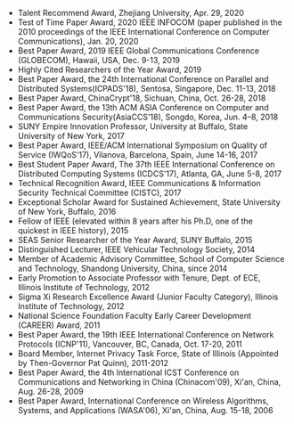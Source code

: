 * Talent Recommend Award, Zhejiang University, Apr. 29, 2020
* Test of Time Paper Award, 2020 IEEE INFOCOM (paper published in the 2010 proceedings of the IEEE International Conference on Computer Communications), Jan. 20, 2020
* Best Paper Award, 2019 IEEE Global Communications Conference (GLOBECOM), Hawaii, USA, Dec. 9-13, 2019
* Highly Cited Researchers of the Year Award, 2019
* Best Paper Award, the 24th International Conference on Parallel and Distributed Systems(ICPADS'18), Sentosa, Singapore, Dec. 11-13, 2018
* Best Paper Award, ChinaCrypt'18, Sichuan, China, Oct. 26-28, 2018
* Best Paper Award, the 13th ACM ASIA Conference on Computer and Communications Security(AsiaCCS'18), Songdo, Korea, Jun. 4–8, 2018
* SUNY Empire Innovation Professor, University at Buffalo, State University of New York, 2017
* Best Paper Award, IEEE/ACM International Symposium on Quality of Service (IWQoS'17), Vilanova, Barcelona, Spain, June 14-16, 2017
* Best Student Paper Award, The 37th IEEE International Conference on Distributed Computing Systems (ICDCS'17), Atlanta, GA, June 5-8, 2017
* Technical Recognition Award, IEEE Communications & Information Security Technical Committee (CISTC), 2017
* Exceptional Scholar Award for Sustained Achievement, State University of New York, Buffalo, 2016
* Fellow of IEEE (elevated within 8 years after his Ph.D, one of the quickest in IEEE history), 2015
* SEAS Senior Researcher of the Year Award, SUNY Buffalo, 2015
* Distinguished Lecturer, IEEE Vehicular Technology Society, 2014
* Member of Academic Advisory Committee, School of Computer Science and Technology, Shandong University, China, since 2014
* Early Promotion to Associate Professor with Tenure, Dept. of ECE, Illinois Institute of Technology, 2012 
* Sigma Xi Research Excellence Award (Junior Faculty Category), Illinois Institute of Technology, 2012 
* National Science Foundation Faculty Early Career Development (CAREER) Award, 2011 
* Best Paper Award, the 19th IEEE International Conference on Network Protocols (ICNP'11), Vancouver, BC, Canada, Oct. 17-20, 2011 
* Board Member, Internet Privacy Task Force, State of Illinois (Appointed by Then-Governor Pat Quinn), 2011-2012 
* Best Paper Award, the 4th International ICST Conference on Communications and Networking in China (Chinacom'09), Xi'an, China, Aug. 26-28, 2009 
* Best Paper Award, International Conference on Wireless Algorithms, Systems, and Applications (WASA'06), Xi'an, China, Aug. 15-18, 2006


<!-- This is for honors -->